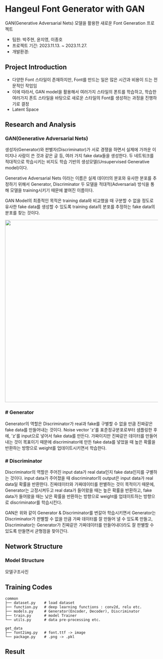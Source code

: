 # Hangeul Font Generator with GAN
GAN(Generative Adversarial Nets) 모델을 활용한 새로운 Font Generation 프로젝트
   - 팀원: 박주현, 윤지영, 이종호
   - 프로젝트 기간: 2023.11.13. ~ 2023.11.27.
   - 개발환경: 
  
## Project Introduction
   - 다양한 Font 스타일이 존재하지만, Font를 만드는 일은 많은 시간과 비용이 드는 전문적인 작업임
   - 이에 따라서, GAN model을 활용해서 여러가지 스타일의 폰트를 학습하고, 학습한 여러가지 폰트 스타일을 바탕으로 새로운 스타일의 Font를 생성하는 과정을 진행하기로 결정
   - Latent Space 


## Research and Analysis

### GAN(Generative Adversarial Nets)
생성자(Generator)와 판별자(Discriminator)가 서로 경쟁을 하면서 실제에 가까운 이미지나 사람이 쓴 것과 같은 글 등, 여러 가지 fake data들을 생성한다. 두 네트워크를 적대적으로 학습시키는 비지도 학습 기반의 생성모델(Unsupervised Generative model)이다.

Generative Adversarial Nets 이라는 이름은 실제 데이터의 분포와 유사한 분포를 추정하기 위해서 Generator, Discriminator 두 모델을 적대적(Adversarial) 방식을 통해 모델을 training시키기 때문에 붙여진 이름이다.

GAN Model의 최종적인 목적은 training data와 비교했을 때 구분할 수 없을 정도로 유사한 fake data를 생성할 수 있도록 training data의 분포를 추정하는 fake data의 분포를 찾는 것이다.

<p align="center"><img src="https://github.com/juooo1117/GAN_Hangeul/assets/95035134/291fb607-cee8-49c4-9f9e-4fa48d135526" width="600"></p>


### \# Generator

Generator의 역할은 Discriminator가 real과 fake를 구별할 수 없을 만큼 진짜같은 fake data를 만들어내는 것이다. Noise vector 'z'를 표준정규분포로부터 샘플링한 후에, 'z'를 input으로 넣어서 fake data를 만든다. 가짜이지만 진짜같은 데이터를 만들어 내는 것이 목표이기 때문에 discriminator에 만든 fake data를 넣었을 때 높은 확률을 반환하는 방향으로 weight를 업데이트시키면서 학습한다.


### \# Discriminator

Discriminator의 역할은 주어진 input data가 real data인지 fake data인지를 구별하는 것이다. input data가 주어졌을 때 discriminator의 output은 input data가 real data일 확률을 반환한다. 진짜데이터와 가짜데이터를 판별하는 것이 목적이기 때문에, Generator는 고정시켜두고 real data가 들어왔을 때는 높은 확률을 반환하고, fake data가 들어왔을 때는 낮은 확률을 반환하는 방향으로 weight를 업데이트하는 방향으로 discriminator를 학습시킨다.


GAN은 위와 같이 Generator & Discriminator를 번갈아 학습시키면서 Generator는 Discriminator가 판별할 수 없을 만큼 가짜 데이터를 잘 만들어 낼 수 있도록 만들고, Discriminator는 Generator가 진짜같은 가짜데이터를 만들어내더라도 잘 판별할 수 있도록 만들면서 균형점을 찾아간다.


## Network Structure

### Model Structure
모델구조사진






## Training Codes
```
common
├── dataset.py    # load dataset
├── function.py   # deep learning functions : conv2d, relu etc.
├── models.py     # Generator(Encoder, Decoder), Discriminator
├── train.py      # model Trainer
└── utils.py      # data pre-processing etc.

get_data
├── font2img.py   # font.ttf -> image
└── package.py    # .png -> .pkl
```



## Result
